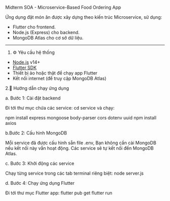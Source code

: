 Midterm SOA - Microservice-Based Food Ordering App

Ứng dụng đặt món ăn được xây dựng theo kiến trúc Microservice, sử dụng:

- Flutter cho frontend.
- Node.js (Express) cho backend.
- MongoDB Atlas cho cơ sở dữ liệu.

---
1. ⚙️ Yêu cầu hệ thống

- [Node.js](https://nodejs.org/) v14+
- [Flutter SDK](https://flutter.dev/)
- Thiết bị ảo hoặc thật để chạy app Flutter
- Kết nối internet (để truy cập MongoDB Atlas)

2.🚀 Hướng dẫn chạy ứng dụng

a. Bước 1: Cài đặt backend

Đi tới thư mục chứa các service: cd service và chạy: 

npm install express mongoose body-parser cors dotenv uuid
npm install axios

b.Bước 2: Cấu hình MongoDB

Mỗi service đã được cấu hình sẵn file .env,
Bạn không cần cài MongoDB nếu kết nối này vẫn hoạt động. Các service sẽ tự kết nối đến MongoDB Atlas.

c. Bước 3: Khởi động các service

Chạy từng service trong các tab terminal riêng biệt: node server.js


d. Bước 4: Chạy ứng dụng Flutter

Đi tới thư mục Flutter app:
flutter pub get
flutter run

